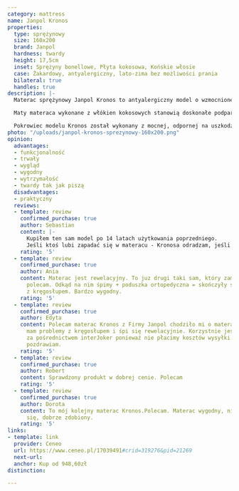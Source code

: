 ```yaml
---
category: mattress
name: Janpol Kronos
properties:
  type: sprężynowy
  size: 160x200
  brand: Janpol
  hardness: twardy
  height: 17,5cm
  inset: Sprężyny bonellowe, Płyta kokosowa, Końskie włosie
  case: Żakardowy, antyalergiczny, lato-zima bez możliwości prania
  bilateral: true
  handles: true
description: |-
  Materac sprężynowy Janpol Kronos to antyalergiczny model o wzmocnionej budowie. Do jego konstrukcji zostały wykorzystane sprężyny bonellowe, końskie włosie oraz płyty kokosowe. Takie połączenie sprawia, że model Kronos jest świetnym materacem rehabilitacyjnym dla osób mających problemy z kręgosłupem oraz utrzymaniem prawidłowej postawy ciała. Na jeden metr kwadratowy materaca przypada 111 sprężyn, co wpływa znacząco na poprawę jakości każdego wypoczynku.

  Maty materaca wykonane z włókien kokosowych stanowią doskonałe podparcie dla sylwetki podczas snu, zapewniając zdrowy wypoczynek. Odpowiadają także za prawidłowy obieg powietrza wewnątrz materaca. Ta właściwość sprawia, że osoba korzystająca z materaca nie poci się podczas snu. Dodatkowo włókna orzechów kokosowych to materiał w stu procentach naturalny, niewydzielający toksyn. Stanowi więc idealne podłoże do snu dla alergików i osób o większej wrażliwości. Producent jednostronnie zastosował również w materacu końskie włosie. Jego zadaniem jest dodatkowe usztywnianie konstrukcji oraz wydłużenie żywotności materaca.

  Pokrowiec modelu Kronos został wykonany z mocnej, odpornej na uszkodzenia tkaniny żakardowej, która nie podrażnia skóry. Jest dwustronny, a każda ze stron została wykonana z innego rodzaju materiału. Strona pikowana to warstwa bawełniana, która stanowi wzmocnienie wentylacji wkładu materaca, podczas gdy strona wełniana zatrzymuje ciepło i sprawdza się świetnie w mroźne, zimowe noce. Pokrowiec żakardowy należy czyścić ręcznie i miejscowo. Nie powinien być prany w pralce - może ulec zniszczeniu.
photo: "/uploads/janpol-kronos-sprezynowy-160x200.png"
opinion:
  advantages:
  - funkcjonalność
  - trwały
  - wygląd
  - wygodny
  - wytrzymałość
  - twardy tak jak piszą
  disadvantages:
  - praktyczny
  reviews:
  - template: review
    confirmed_purchase: true
    author: Sebastian
    content: |-
      Kupiłem ten sam model po 14 latach użytkowania poprzedniego.
      Jeśli ktoś lubi zapadać się w materacu - Kronosa odradzam, jeśli zaś preferuje twarde spanie - Kronos będzie idealny. Ściągany pokrowiec nadający się do prania to duża zaleta. Polecam, zwłaszcza za tę cenę.
    rating: '5'
  - template: review
    confirmed_purchase: true
    author: Ania
    content: Materac jest rewelacyjny. To juz drugi taki sam, który zamówiliśmy. Gorąco
      polecam. Odkąd na nim śpimy + poduszka ortopedyczna = skończyły się moje problemy
      z kręgosłupem. Bardzo wygodny.
    rating: '5'
  - template: review
    confirmed_purchase: true
    author: Edyta
    content: Polecam materac Kronos z Firmy Janpol chodziło mi o materac twardy ponieważ
      mam problemy z kręgosłupem i śpi się rewelacyjnie. Korzystnie jest kupić je
      za pośrednictwem interJoker ponieważ nie płacimy kosztów wysyłki. Polecam i
      pozdrawiam.
    rating: '5'
  - template: review
    confirmed_purchase: true
    author: Robert
    content: Sprawdzony produkt w dobrej cenie. Polecam
    rating: '5'
  - template: review
    confirmed_purchase: true
    author: Dorota
    content: To mój kolejny materac Kronos.Polecam. Materac wygodny, nie zapadający
      się, dobrze zdobiony.
    rating: '5'
links:
- template: link
  provider: Ceneo
  url: https://www.ceneo.pl/17039491#crid=319276&pid=21269
  next-url:
  anchor: Kup od 948,60zł
distinction:

---
```

